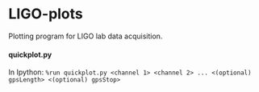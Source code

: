 # LIGO-plots
Plotting program for LIGO lab data acquisition.

#### quickplot.py

In Ipython: `%run quickplot.py <channel 1> <channel 2> ... <(optional) gpsLength> <(optional) gpsStop>`


